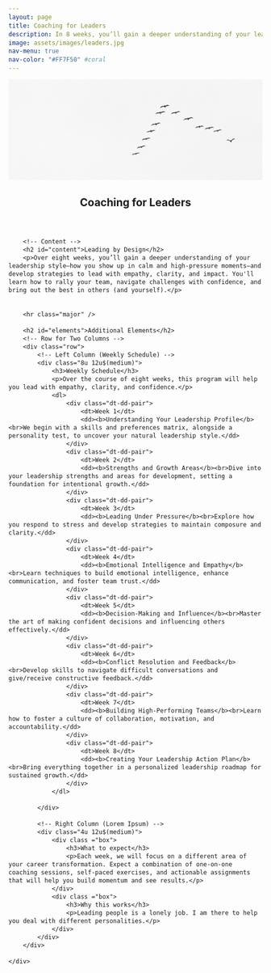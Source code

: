 ```yaml
---
layout: page
title: Coaching for Leaders
description: In 8 weeks, you’ll gain a deeper understanding of your leadership style—how you show up in calm and high-pressure moments—and develop strategies to lead with empathy, clarity, and impact. You'll learn how to rally your team, navigate challenges with confidence, and bring out the best in others (and yourself).
image: assets/images/leaders.jpg
nav-menu: true
nav-color: "#FF7F50" #coral
---
```

<!-- Main -->
<!--   	accent1: #FF6F61, // Fuchsia
 	accent2: #FF7F50, // Coral
    accent3: #8d82c4, // Lavender Blue 
    accent4: #ec8d81, // Soft Coral 
    accent5: #FFDDC1 // Warm Cream -->

<div id="main" class="alt">
<div id="main" class="alt">
<div class="brandimage_masthead"> <img src="assets/images/leaders.jpg" alt="Image with overlay"> </div>


<!-- One -->
<section id="one">
	<div class="inner">
		<header class="major">
			<h1>Coaching for Leaders</h1>
		</header>

		<!-- Content -->
		<h2 id="content">Leading by Design</h2>
		<p>Over eight weeks, you’ll gain a deeper understanding of your leadership style—how you show up in calm and high-pressure moments—and develop strategies to lead with empathy, clarity, and impact. You'll learn how to rally your team, navigate challenges with confidence, and bring out the best in others (and yourself).</p>

	
		<hr class="major" />

		<h2 id="elements">Additional Elements</h2>
		<!-- Row for Two Columns -->
		<div class="row">
			<!-- Left Column (Weekly Schedule) -->
			<div class="8u 12u$(medium)">
				<h3>Weekly Schedule</h3>
				<p>Over the course of eight weeks, this program will help you lead with empathy, clarity, and confidence.</p>
				<dl>
                    <div class="dt-dd-pair">
                        <dt>Week 1</dt>
                        <dd><b>Understanding Your Leadership Profile</b><br>We begin with a skills and preferences matrix, alongside a personality test, to uncover your natural leadership style.</dd>
                    </div>
                    <div class="dt-dd-pair">
                        <dt>Week 2</dt>
                        <dd><b>Strengths and Growth Areas</b><br>Dive into your leadership strengths and areas for development, setting a foundation for intentional growth.</dd>
                    </div>
                    <div class="dt-dd-pair">
                        <dt>Week 3</dt>
                        <dd><b>Leading Under Pressure</b><br>Explore how you respond to stress and develop strategies to maintain composure and clarity.</dd>
                    </div>
                    <div class="dt-dd-pair">
                        <dt>Week 4</dt>
                        <dd><b>Emotional Intelligence and Empathy</b><br>Learn techniques to build emotional intelligence, enhance communication, and foster team trust.</dd>
                    </div>
                    <div class="dt-dd-pair">
                        <dt>Week 5</dt>
                        <dd><b>Decision-Making and Influence</b><br>Master the art of making confident decisions and influencing others effectively.</dd>
                    </div>
                    <div class="dt-dd-pair">
                        <dt>Week 6</dt>
                        <dd><b>Conflict Resolution and Feedback</b><br>Develop skills to navigate difficult conversations and give/receive constructive feedback.</dd>
                    </div>
                    <div class="dt-dd-pair">
                        <dt>Week 7</dt>
                        <dd><b>Building High-Performing Teams</b><br>Learn how to foster a culture of collaboration, motivation, and accountability.</dd>
                    </div>
                    <div class="dt-dd-pair">
                        <dt>Week 8</dt>
                        <dd><b>Creating Your Leadership Action Plan</b><br>Bring everything together in a personalized leadership roadmap for sustained growth.</dd>
                    </div>
                </dl>

			</div>

			<!-- Right Column (Lorem Ipsum) -->
			<div class="4u 12u$(medium)">
				<div class ="box">
					<h3>What to expect</h3>
					<p>Each week, we will focus on a different area of your career transformation. Expect a combination of one-on-one coaching sessions, self-paced exercises, and actionable assignments that will help you build momentum and see results.</p>
				</div>
				<div class ="box">
					<h3>Why this works</h3>
					<p>Leading people is a lonely job. I am there to help you deal with different personalities.</p>
				</div>
			</div>
		</div>

	</div>
</section>

</div>
